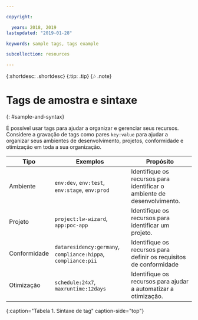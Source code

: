 ```yaml
---

copyright:

  years: 2018, 2019
lastupdated: "2019-01-28"

keywords: sample tags, tags example

subcollection: resources

---
```


{:shortdesc: .shortdesc}
{:tip: .tip}
{:notes: .note}


# Tags de amostra e sintaxe
{: #sample-and-syntax}

É possível usar tags para ajudar a organizar e gerenciar seus recursos. Considere a gravação de tags como pares `key:value` para ajudar a organizar seus ambientes de desenvolvimento, projetos, conformidade e otimização em toda a sua organização.

| Tipo | Exemplos | Propósito |
|------|----------|---------|
| Ambiente | `env:dev`, `env:test`, `env:stage`, `env:prod` | Identifique os recursos para identificar o ambiente de desenvolvimento.|
| Projeto | `project:lw-wizard`, `app:poc-app` | Identifique os recursos para identificar um projeto. |
| Conformidade | `dataresidency:germany`, `compliance:hippa`, `compliance:pii` | Identifique os recursos para definir os requisitos de conformidade |
| Otimização | `schedule:24x7`, `maxruntime:12days` | Identifique os recursos para ajudar a automatizar a otimização. |
{:caption="Tabela 1. Sintaxe de tag" caption-side="top"}
